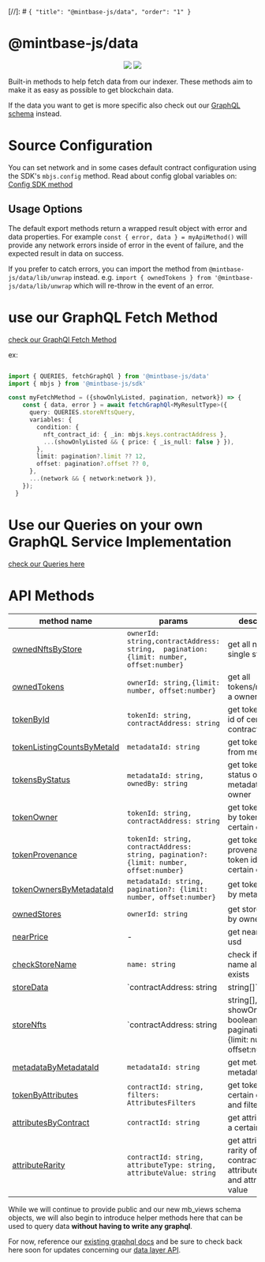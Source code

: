 [//]: # `{ "title": "@mintbase-js/data", "order": "1" }`

# @mintbase-js/data

<p align="center">
<img src='https://img.shields.io/npm/dw/@mintbase-js/data' />
<img src='https://img.shields.io/bundlephobia/min/@mintbase-js/data'>
</p>


Built-in methods to help fetch data from our indexer. These methods aim to make it as easy as possible to get blockchain data.

If the data you want to get is more specific also check out our [GraphQL schema](https://docs.mintbase.xyz/dev/mintbase-graph) instead.

# Source Configuration

You can set network and in some cases default contract configuration using the SDK's `mbjs.config` method. Read about config global variables on: [Config SDK method](https://docs.mintbase.io/dev/mintbase-sdk-ref/sdk/config)

## Usage Options

The default export methods return a wrapped result object with error and data properties. For example `const { error, data } = myApiMethod()` will provide any network errors inside of error in the event of failure, and the expected result in data on success.

If you prefer to catch errors, you can import the method from `@mintbase-js/data/lib/unwrap` instead. e.g. `import { ownedTokens } from '@mintbase-js/data/lib/unwrap` which will re-throw in the event of an error.


# use our GraphQL Fetch Method
[check our GraphQl Fetch Method](https://github.com/Mintbase/mintbase-js/tree/beta/packages/data/src/graphql/fetch.ts)


ex: 
```typescript

import { QUERIES, fetchGraphQl } from '@mintbase-js/data'
import { mbjs } from '@mintbase-js/sdk'

const myFetchMethod = ({showOnlyListed, pagination, network}) => {
    const { data, error } = await fetchGraphQl<MyResultType>({
      query: QUERIES.storeNftsQuery,
      variables: {
        condition: {
          nft_contract_id: { _in: mbjs.keys.contractAddress },
          ...(showOnlyListed && { price: { _is_null: false } }),
        },
        limit: pagination?.limit ?? 12,
        offset: pagination?.offset ?? 0,
      },
      ...(network && { network:network }),
    });
  }
```

# Use our Queries on your own GraphQL Service Implementation
[check our Queries here](https://github.com/Mintbase/mintbase-js/tree/beta/packages/data/src/api/queries.ts)

# API Methods

| method name | params | description |
|--|--|--|
| [ownedNftsByStore](https://github.com/Mintbase/mintbase-js/tree/beta/packages/data/src/api/ownedNftsByStore/README.md) | `ownerId: string,contractAddress: string,  pagination: {limit: number, offset:number}`  |get all nfts from a single store|
| [ownedTokens](https://github.com/Mintbase/mintbase-js/tree/beta/packages/data/src/api/ownedTokens/README.md) | `ownerId: string,{limit: number, offset:number}` |get all tokens/nfts from a owner|
| [tokenById](https://github.com/Mintbase/mintbase-js/tree/beta/packages/data/src/api/tokenById/README.md) | `tokenId: string, contractAddress: string` |get token data by id of certain contract|
| [tokenListingCountsByMetaId](https://github.com/Mintbase/mintbase-js/tree/beta/packages/data/src/api/tokenListingCountsByMetaId/README.md) | `metadataId: string` | get token listings from metadata id |
| [tokensByStatus](https://github.com/Mintbase/mintbase-js/tree/beta/packages/data/src/api/tokensByStatus/README.md) | `metadataId: string, ownedBy: string` |get token by status on metadataId, and owner|
| [tokenOwner](https://github.com/Mintbase/mintbase-js/tree/beta/packages/data/src/api/tokenOwner/README.md) | `tokenId: string, contractAddress: string` |get token owner by token id and certain contract|
| [tokenProvenance](https://github.com/Mintbase/mintbase-js/tree/beta/packages/data/src/api/tokenProvenance/README.md) | `tokenId: string, contractAddress: string, pagination?: {limit: number, offset:number}` |get token provenance by token id and certain contract|
| [tokenOwnersByMetadataId](https://github.com/Mintbase/mintbase-js/tree/beta/packages/data/src/api/tokenOwnersByMetadataId/README.md) | `metadataId: string, pagination?: {limit: number, offset:number}` |get token owners by metadata id|
| [ownedStores](https://github.com/Mintbase/mintbase-js/tree/beta/packages/data/src/api/ownedStores/README.md) | `ownerId: string` |get stores owned by owner id|
| [nearPrice](https://github.com/Mintbase/mintbase-js/tree/beta/packages/data/src/api/nearPrice/README.md) | - |get near price in usd|
| [checkStoreName](https://github.com/Mintbase/mintbase-js/tree/beta/packages/data/src/api/checkStoreName/README.md) | `name: string` |check if store name already exists|
| [storeData](https://github.com/Mintbase/mintbase-js/tree/beta/packages/data/src/api/storeData/README.md) | `contractAddress: string | string[]` |get store data by certain contract or contracts|
| [storeNfts](https://github.com/Mintbase/mintbase-js/tree/beta/packages/data/src/api/storeNfts/README.md) | `contractAddress: string | string[], showOnlyListed?: boolean, pagination?: {limit: number, offset:number}` |get store nfts by certain contract|
| [metadataByMetadataId](https://github.com/Mintbase/mintbase-js/tree/beta/packages/data/src/api/metadataByMetadataId/README.md) | `metadataId: string` |get metadata by metadataId|
| [tokenByAttributes](https://github.com/Mintbase/mintbase-js/tree/beta/packages/data/src/api/tokenByAttributes/README.md) | `contractId: string, filters: AttributesFilters` |get tokens of a certain contract and filters|
| [attributesByContract](https://github.com/Mintbase/mintbase-js/tree/beta/packages/data/src/api/attributesByContract/README.md) | `contractId: string` |get attributes of a certain contract|
| [attributeRarity](https://github.com/Mintbase/mintbase-js/tree/beta/packages/data/src/api/attributeRarity/README.md) | `contractId: string,   attributeType: string, attributeValue: string` |get attribute rarity of a certain contract, attribute type and attribute value|

While we will continue to provide public and our new mb_views schema objects, we will also begin to introduce helper methods here that can be used to query data **without having to write any graphql**.



For now, reference our [existing graphql docs](https://docs.mintbase.io/dev/read-data/mintbase-graph) and be sure to check back here soon for updates concerning our [data layer API](src/api/).